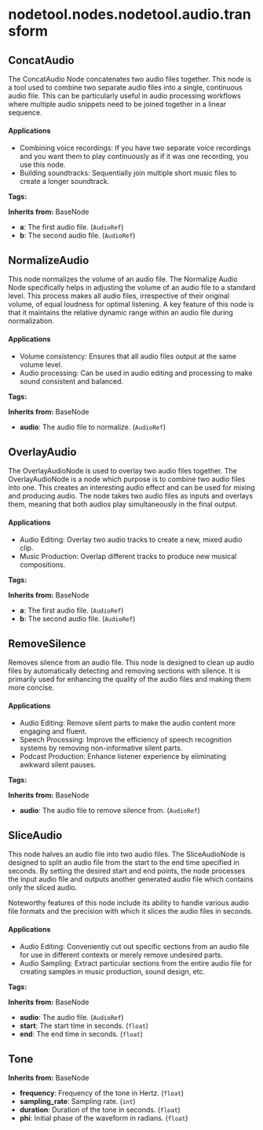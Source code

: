 # nodetool.nodes.nodetool.audio.transform

## ConcatAudio

The ConcatAudio Node concatenates two audio files together.
This node is a tool used to combine two separate audio files into a single, continuous audio file. This can be particularly useful in audio processing workflows where multiple audio snippets need to be joined together in a linear sequence.

#### Applications
- Combining voice recordings: If you have two separate voice recordings and you want them to play continuously as if it was one recording, you use this node.
- Building soundtracks: Sequentially join multiple short music files to create a longer soundtrack.

**Tags:** 

**Inherits from:** BaseNode

- **a**: The first audio file. (`AudioRef`)
- **b**: The second audio file. (`AudioRef`)

## NormalizeAudio

This node normalizes the volume of an audio file.
The Normalize Audio Node specifically helps in adjusting the volume of an audio file to a standard level. This process makes all audio files, irrespective of their original volume, of equal loudness for optimal listening. A key feature of this node is that it maintains the relative dynamic range within an audio file during normalization.

#### Applications
- Volume consistency: Ensures that all audio files output at the same volume level.
- Audio processing: Can be used in audio editing and processing to make sound consistent and balanced.

**Tags:** 

**Inherits from:** BaseNode

- **audio**: The audio file to normalize. (`AudioRef`)

## OverlayAudio

The OverlayAudioNode is used to overlay two audio files together.
The OverlayAudioNode is a node which purpose is to combine two audio files into one. This creates an interesting audio effect and can be used for mixing and producing audio. The node takes two audio files as inputs and overlays them, meaning that both audios play simultaneously in the final output.

#### Applications
- Audio Editing: Overlay two audio tracks to create a new, mixed audio clip.
- Music Production: Overlap different tracks to produce new musical compositions.

**Tags:** 

**Inherits from:** BaseNode

- **a**: The first audio file. (`AudioRef`)
- **b**: The second audio file. (`AudioRef`)

## RemoveSilence

Removes silence from an audio file.
This node is designed to clean up audio files by automatically detecting and removing sections with silence. It is primarily used for enhancing the quality of the audio files and making them more concise.

#### Applications
- Audio Editing: Remove silent parts to make the audio content more engaging and fluent.
- Speech Processing: Improve the efficiency of speech recognition systems by removing non-informative silent parts.
- Podcast Production: Enhance listener experience by eliminating awkward silent pauses.

**Tags:** 

**Inherits from:** BaseNode

- **audio**: The audio file to remove silence from. (`AudioRef`)

## SliceAudio

This node halves an audio file into two audio files.
The SliceAudioNode is designed to split an audio file from the start to the end time specified in seconds. By setting the desired start and end points, the node processes the input audio file and outputs another generated audio file which contains only the sliced audio.

Noteworthy features of this node include its ability to handle various audio file formats and the precision with which it slices the audio files in seconds.

#### Applications
- Audio Editing: Conveniently cut out specific sections from an audio file for use in different contexts or merely remove undesired parts.
- Audio Sampling: Extract particular sections from the entire audio file for creating samples in music production, sound design, etc.

**Tags:** 

**Inherits from:** BaseNode

- **audio**: The audio file. (`AudioRef`)
- **start**: The start time in seconds. (`float`)
- **end**: The end time in seconds. (`float`)

## Tone

**Inherits from:** BaseNode

- **frequency**: Frequency of the tone in Hertz. (`float`)
- **sampling_rate**: Sampling rate. (`int`)
- **duration**: Duration of the tone in seconds. (`float`)
- **phi**: Initial phase of the waveform in radians. (`float`)

